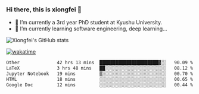 ### Hi there, this is xiongfei 👋


- 🔭 I’m currently a 3rd year PhD student at Kyushu University.
- 🌱 I’m currently learning software engineering, deep learning...

<!--
**X1on9f31/X1on9f31** is a ✨ _special_ ✨ repository because its `README.md` (this file) appears on your GitHub profile.
Here are some ideas to get you started:
-->

![Xiongfei's GitHub stats](https://github-readme-stats.vercel.app/api?username=X1on9f31)


[![wakatime](https://wakatime.com/badge/user/9e8d5516-d162-43e7-9563-87295d455a71.svg)](https://wakatime.com/@9e8d5516-d162-43e7-9563-87295d455a71)

<!--START_SECTION:waka-->

```txt
Other              42 hrs 13 mins  ██████████████████████▓░░   90.09 %
LaTeX              3 hrs 48 mins   ██░░░░░░░░░░░░░░░░░░░░░░░   08.12 %
Jupyter Notebook   19 mins         ▒░░░░░░░░░░░░░░░░░░░░░░░░   00.70 %
HTML               18 mins         ░░░░░░░░░░░░░░░░░░░░░░░░░   00.65 %
Google Doc         12 mins         ░░░░░░░░░░░░░░░░░░░░░░░░░   00.44 %
```

<!--END_SECTION:waka-->

